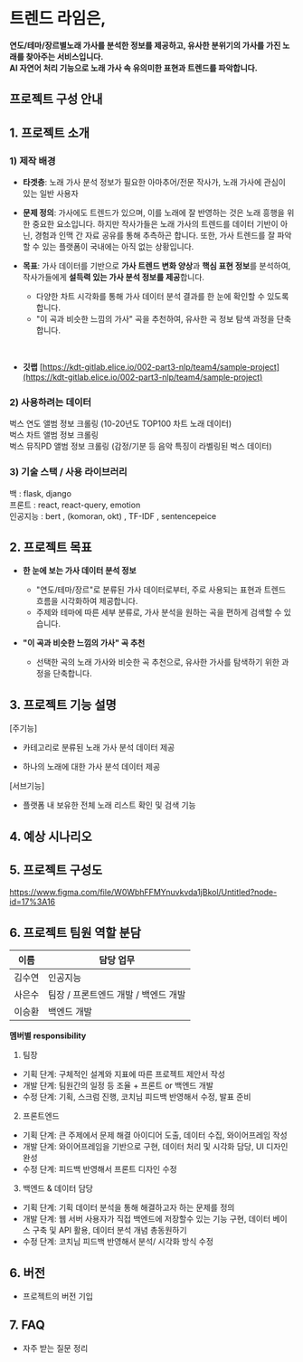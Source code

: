 # 트렌드 라임은, 
**연도/테마/장르별노래 가사를 분석한 정보를 제공하고, 유사한 분위기의 가사를 가진 노래를 찾아주는 서비스입니다.  
AI 자연어 처리 기능으로 노래 가사 속 유의미한 표현과 트렌드를 파악합니다.**

## 프로젝트 구성 안내

## 1. 프로젝트 소개

### 1) 제작 배경

- **타겟층**: 노래 가사 분석 정보가 필요한 아마추어/전문 작사가, 노래 가사에 관심이 있는 일반 사용자

- **문제 정의**: 가사에도 트렌드가 있으며, 이를 노래에 잘 반영하는 것은 노래 흥행을 위한 중요한 요소입니다. 하지만 작사가들은 노래 가사의 트렌드를 데이터 기반이 아닌, 경험과 인맥 간 자료 공유를 통해 추측하곤 합니다. 또한, 가사 트렌드를 잘 파악할 수 있는 플랫폼이 국내에는 아직 없는 상황입니다.

- **목표**: 가사 데이터를 기반으로 **가사 트렌드 변화 양상**과 **핵심 표현 정보**를 분석하여, 작사가들에게 **설득력 있는 가사 분석 정보를 제공**합니다.

    - 다양한 차트 시각화를 통해 가사 데이터 분석 결과를 한 눈에 확인할 수 있도록 합니다.
    - "이 곡과 비슷한 느낌의 가사" 곡을 추천하여, 유사한 곡 정보 탐색 과정을 단축합니다.

</br>

- **깃랩**
[https://kdt-gitlab.elice.io/002-part3-nlp/team4/sample-project](https://kdt-gitlab.elice.io/002-part3-nlp/team4/sample-project)


### 2) 사용하려는 데이터   
  벅스 연도 앨범 정보 크롤링 (10-20년도 TOP100 차트 노래 데이터)     
  벅스 차트 앨범 정보 크롤링   
  벅스 뮤직PD 앨범 정보 크롤링 (감정/기분 등 음악 특징이 라벨링된 벅스 데이터)      

### 3) 기술 스택 / 사용 라이브러리 
백 : flask, django  
프론트 : react, react-query, emotion  
인공지능 : bert , (komoran, okt) , TF-IDF , sentencepeice    

## 2. 프로젝트 목표

- **한 눈에 보는 가사 데이터 분석 정보**
    - "연도/테마/장르"로 분류된 가사 데이터로부터, 주로 사용되는 표현과 트렌드 흐름을 시각화하여 제공합니다.
    - 주제와 테마에 따른 세부 분류로, 가사 분석을 원하는 곡을 편하게 검색할 수 있습니다.

- **"이 곡과 비슷한 느낌의 가사" 곡 추천**
    - 선택한 곡의 노래 가사와 비슷한 곡 추천으로, 유사한 가사를 탐색하기 위한 과정을 단축합니다.

## 3. 프로젝트 기능 설명

[주기능]
- 카테고리로 분류된 노래 가사 분석 데이터 제공  

- 하나의 노래에 대한 가사 분석 데이터 제공    

[서브기능]
- 플랫폼 내 보유한 전체 노래 리스트 확인 및 검색 기능

## 4. 예상 시나리오 




## 5. 프로젝트 구성도
https://www.figma.com/file/W0WbhFFMYnuvkvda1jBkol/Untitled?node-id=17%3A16

## 6. 프로젝트 팀원 역할 분담
| 이름 | 담당 업무 |
| ------ | ------ |
| 김수연 | 인공지능 |
| 사은수 | 팀장 / 프론트엔드 개발 / 백엔드 개발 |
| 이승환 | 백엔드 개발 |

**멤버별 responsibility**

1. 팀장 

- 기획 단계: 구체적인 설계와 지표에 따른 프로젝트 제안서 작성
- 개발 단계: 팀원간의 일정 등 조율 + 프론트 or 백엔드 개발
- 수정 단계: 기획, 스크럼 진행, 코치님 피드백 반영해서 수정, 발표 준비

2. 프론트엔드 

- 기획 단계: 큰 주제에서 문제 해결 아이디어 도출, 데이터 수집, 와이어프레임 작성
- 개발 단계: 와이어프레임을 기반으로 구현, 데이터 처리 및 시각화 담당, UI 디자인 완성
- 수정 단계: 피드백 반영해서 프론트 디자인 수정

 3. 백엔드 & 데이터 담당  

- 기획 단계: 기획 데이터 분석을 통해 해결하고자 하는 문제를 정의
- 개발 단계: 웹 서버 사용자가 직접 백엔드에 저장할수 있는 기능 구현, 데이터 베이스 구축 및 API 활용, 데이터 분석 개념 총동원하기
- 수정 단계: 코치님 피드백 반영해서 분석/ 시각화 방식 수정

## 6. 버전
  - 프로젝트의 버전 기입

## 7. FAQ
  - 자주 받는 질문 정리
